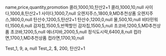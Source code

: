 name,price,quantity,promotion
콜라,1000,10,탄산2+1
콜라,1000,10,null
사이다,1000,8,탄산2+1
사이다,1000,7,null
오렌지주스,1800,9,MD추천상품
오렌지주스,1800,0,null
탄산수,1200,5,탄산2+1
탄산수,1200,0,null
물,500,10,null
비타민워터,1500,6,null
감자칩,1500,5,반짝할인
감자칩,1500,5,null
초코바,1200,5,MD추천상품
초코바,1200,5,null
에너지바,2000,5,null
정식도시락,6400,8,null
컵라면,1700,1,MD추천상품
컵라면,1700,10,null


Test_1, 9, a, null
Test_2, $, 200, 탄산2+1
